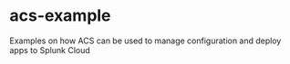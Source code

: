 # acs-example
Examples on how ACS can be used to manage configuration and deploy apps to Splunk Cloud
